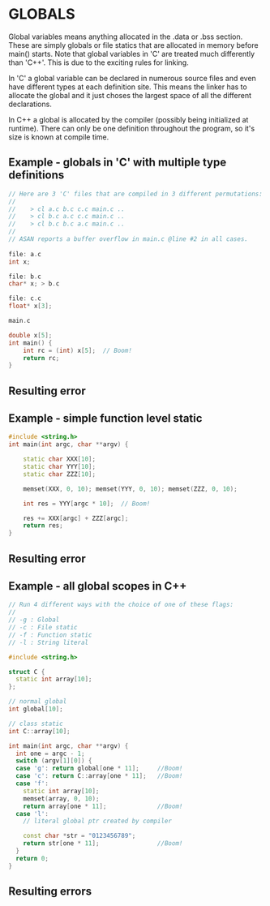 # GLOBALS

Global variables means anything allocated in the .data or .bss section. These are simply globals or file statics that are allocated in memory before main() starts. Note that global variables in 'C' are treated much differently than 'C++'. This is due to the exciting rules for linking.  

In 'C' a global variable can be declared in numerous source files and even have different types at each definition site.  This means the linker has to allocate the global and it just choses the largest space of all the different declarations.

In C++ a global is allocated by the compiler (possibly being initialized at runtime). There can only be one definition throughout the program, so it's size is known at compile time.


## Example - globals in 'C' with multiple type definitions
```cpp
// Here are 3 'C' files that are compiled in 3 different permutations:
// 
//    > cl a.c b.c c.c main.c ..
//    > cl b.c a.c c.c main.c ..
//    > cl b.c b.c a.c main.c ..
//
// ASAN reports a buffer overflow in main.c @line #2 in all cases.
  
file: a.c 
int x;

file: b.c  
char* x; > b.c

file: c.c
float* x[3];

main.c

double x[5]; 
int main() { 
    int rc = (int) x[5];  // Boom!
    return rc; 
}

```

## Resulting error


## Example - simple function level static

```cpp
#include <string.h>
int main(int argc, char **argv) {

    static char XXX[10];
    static char YYY[10];
    static char ZZZ[10];

    memset(XXX, 0, 10); memset(YYY, 0, 10); memset(ZZZ, 0, 10);

    int res = YYY[argc * 10];  // Boom!

    res += XXX[argc] + ZZZ[argc];
    return res;
}
```

## Resulting error


## Example - all global scopes in C++
```cpp
// Run 4 different ways with the choice of one of these flags:
//
// -g : Global
// -c : File static
// -f : Function static
// -l : String literal

#include <string.h>

struct C {
  static int array[10];
};

// normal global
int global[10];

// class static
int C::array[10];

int main(int argc, char **argv) {
  int one = argc - 1;
  switch (argv[1][0]) {
  case 'g': return global[one * 11];     //Boom!
  case 'c': return C::array[one * 11];   //Boom!
  case 'f':
    static int array[10];
    memset(array, 0, 10);
    return array[one * 11];              //Boom!
  case 'l':
    // literal global ptr created by compiler

    const char *str = "0123456789";
    return str[one * 11];                //Boom!
  }
  return 0;
}
```

## Resulting errors


